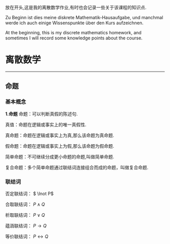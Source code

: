 放在开头,这是我的离散数学作业,有时也会记录一些关于该课程的知识点.

Zu Beginn ist dies meine diskrete Mathematik-Hausaufgabe, und manchmal werde ich auch einige Wissenspunkte über den Kurs aufzeichnen.

At the beginning, this is my discrete mathematics homework, and sometimes I will record some knowledge points about the course.

# 离散数学
---
## 命题

### 基本概念

**1.命题**
命题：可以判断真假的陈述句.

真值：命题在逻辑或事实上的唯一真假性.

真命题：命题在逻辑或事实上为真,那么该命题为真命题.

假命题：命题在逻辑或事实上为假,那么该命题为假命题.

简单命题：不可继续分成更小命题的命题,叫做简单命题.

复合命题：多个简单命题通过联结词连接组合而成的命题，叫做复合命题.

### 联结词

否定联结词：
$ \lnot P$

合取联结词：
$P \land Q$

析取联结词：
$P \lor Q$

蕴涵联结词：
$P \to Q$

等价联结词：
$P \leftrightarrow Q$
